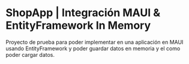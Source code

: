 # ShopApp | Integración MAUI & EntityFramework In Memory

Proyecto de prueba para poder implementar en una aplicación en MAUI usando EntityFramework y poder guardar datos en memoria y el como poder cargar datos.
